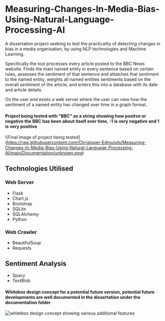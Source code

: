 # Measuring-Changes-In-Media-Bias-Using-Natural-Language-Processing-AI
A dissertation project seeking to test the practicality of detecting changes in bias in a media organisation, by using NLP technologies and Machine Learning.

Specifically the tool processes every article posted to the BBC News website. Finds the main named entity in every sentence based on certain rules, assesses the sentiment of that sentence and attatches that sentiment to the named entity, weights all named entities sentiments based on the overall sentiment of the article, and enters this into a database with its date and article details. 

On the user end exists a web server where the user can view how the sentiment of a named entity has changed over time in a graph format. 

#### Project being tested with "BBC" as a string showing how positve or negative the BBC has been about itself over time, -1 is very negative and 1 is very positive
![Final Image of project being tested] (https://raw.githubusercontent.com/Christoper-Edmunds/Measuring-Changes-In-Media-Bias-Using-Natural-Language-Processing-AI/main/Documentation/unknown.png)


## Technologies Utilised

### Web Server 
- Flask
- Chart.js
- Bootstrap
- SQLite
- SQLAlchemy
- Python

### Web Crawler
- BeautifulSoup
- Requests

## Sentiment Analysis 
- Spacy 
- TextBlob


#### Whitebox design concept for a potential future version, potential future developments are well documented in the dissertation under the documentation folder
![whitebox design concept showing various additional features](https://raw.githubusercontent.com/Christoper-Edmunds/Measuring-Changes-In-Media-Bias-Using-Natural-Language-Processing-AI/main/Documentation/Whitebox%20Annotated.png)

